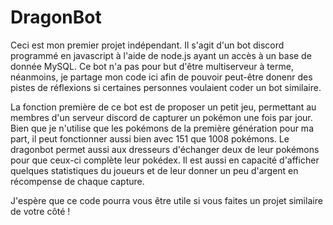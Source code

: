 # DragonBot

Ceci est mon premier projet indépendant. Il s'agit d'un bot discord programmé en javascript à l'aide de node.js ayant un accès à un base de donnée MySQL.
Ce bot n'a pas pour but d'être multiserveur à terme, néanmoins, je partage mon code ici afin de pouvoir peut-être donenr des pistes de réflexions si certaines personnes voulaient coder un bot similaire.

La fonction première de ce bot est de proposer un petit jeu, permettant au membres d'un serveur discord de capturer un pokémon une fois par jour.
Bien que je n'utilise que les pokémons de la première génération pour ma part, il peut fonctionner aussi bien avec 151 que 1008 pokémons.
Le dragonbot permet aussi aux dresseurs d'échanger deux de leur pokémons pour que ceux-ci complète leur pokédex. Il est aussi en capacité d'afficher quelques statistiques du joueurs et de leur donner un peu d'argent en récompense de chaque capture.

J'espère que ce code pourra vous être utile si vous faites un projet similaire de votre côté !
